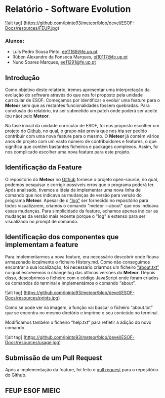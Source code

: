 # Relatório - Software Evolution

![alt tag] (https://github.com/lpinto93/meteor/blob/devel/ESOF-Docs/resources/FEUP.jpg)

### Alunos:
* Luís Pedro Sousa Pinto, ee11169@fe.up.pt
* Rúben Alexandre da Fonseca Marques, ei10117@fe.up.pt 
* Nuno Soares Marques, ee11291@fe.up.pt

## Introdução

Como objetivo deste relatório, iremos apresentar uma interpretação da evolução do software através do que nos foi proposto pela unidade curricular de ESOF. Começamos por identificar e evoluir uma feature para o **Meteor** sem que as restantes funcionalidades fossem quebradas. Para conclusão do relatório, irá ser submetido um patch onde poderá ser aceite (ou não) pelo **Meteor**.

Na fase inicial da unidade curricular de ESOF, foi nos proposto escolher um projeto do [Github](https://github.com/), no qual, o grupo não previa que nos iria ser pedido contribuir com uma nova feature para o mesmo. O **Meteor** já contém vários anos de projeto com um vasto número de contribuidores e features, o que significa que contém bastantes ficheiros e packages complexos. Assim, foi nos complicado escolher uma nova feature para este projeto.

## Identificação da Feature

O repositório do **Meteor** no [Github](https://github.com/meteor/meteor) fornece o projeto open-source, no qual, podemos pesquisar e corrigir possíveis erros que o programa poderá ter. Após analisado, tivemos a ideia de implementar uma nova linha de comando que nos indicava as mudanças de versão para versão do programa **Meteor**. Apesar de o ["log"](https://github.com/meteor/meteor/blob/devel/History.md) ser fornecido no repositório para todos visualizarem, criamos o comando "meteor --about" que nos indicava essas mudanças. Para simplicidade da feature, achamos apenas indicar as mudanças da versão mais recente porque o "log" é extenso para ser visualizado no prompt de comando. 

## Identificação dos componentes que implementam a feature

Para implementarmos a nova feature, era necessário descobrir onde ficava armazenado localmente o ficheiro History.md. Como não conseguimos encontrar a sua localização, foi necessário criarmos um ficheiro [“about.txt”](https://github.com/lpinto93/meteor/blob/devel/tools/cli/about.txt) no qual escrevemos o change log das últimas versões do **Meteor**. Depois disso, descobrimos o ficheiro com o código JavaScript onde foram criados os comandos do terminal e implementámos o comando “about”.

![alt tag] (https://github.com/lpinto93/meteor/blob/devel/ESOF-Docs/resources/prints.jpg)

Como se pode ver na imagem, a função vai buscar o ficheiro “about.txt” que se encontra no mesmo diretório e imprime o seu conteúdo no terminal. 

Modificámos também o ficheiro “help.txt” para refletir a adição do novo comando.

![alt tag] (https://github.com/lpinto93/meteor/blob/devel/ESOF-Docs/resources/usage.jpg)

## Submissão de um Pull Request

Após a implementação da feature, foi feito o [pull request](https://github.com/meteor/meteor/pull/5793) para o repositório do Github.

## FEUP ESOF MIEIC
